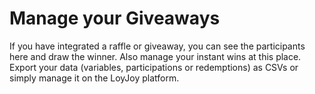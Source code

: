# Manage your Giveaways

If you have integrated a raffle or giveaway, you can see the participants here and draw the winner. Also manage your instant wins at this place. Export your data (variables, participations or redemptions) as CSVs or simply manage it on the LoyJoy platform.


